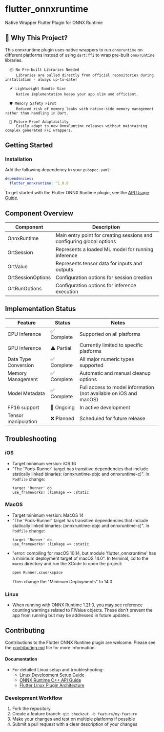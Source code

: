 # flutter_onnxruntime

Native Wrapper Flutter Plugin for ONNX Runtime

## 🌟 Why This Project?

This onnxruntime plugin uses native wrappers to run `onnxruntime` on different platforms instead of using `dart:ffi` to wrap pre-built `onnxruntime` libraries.

      📦 No Pre-built Libraries Needed
         Libraries are pulled directly from official repositories during installation - always up-to-date!
   
      🪶 Lightweight Bundle Size
         Native implementation keeps your app slim and efficient.
   
      🛡️ Memory Safety First
         Reduced risk of memory leaks with native-side memory management rather than handling in Dart.
   
      🔄 Future-Proof Adaptability
         Easily adapt to new OnnxRuntime releases without maintaining complex generated FFI wrappers.

## Getting Started

### Installation

Add the following dependency to your `pubspec.yaml`:

```yaml
dependencies:
  flutter_onnxruntime: ^1.0.0
```

To get started with the Flutter ONNX Runtime plugin, see the [API Usage Guide](docs/api_usage.md).

## Component Overview

| Component | Description |
|-----------|-------------|
| OnnxRuntime | Main entry point for creating sessions and configuring global options |
| OrtSession | Represents a loaded ML model for running inference |
| OrtValue | Represents tensor data for inputs and outputs |
| OrtSessionOptions | Configuration options for session creation |
| OrtRunOptions | Configuration options for inference execution |

## Implementation Status

| Feature | Status | Notes |
|---------|--------|-------|
| CPU Inference | ✅ Complete | Supported on all platforms |
| GPU Inference | ⚠️ Partial | Currently limited to specific platforms |
| Data Type Conversion | ✅ Complete | All major numeric types supported |
| Memory Management | ✅ Complete | Automatic and manual cleanup options |
| Model Metadata | ✅ Complete | Full access to model information (not available on iOS and macOS) |
| FP16 support | 🚧 Ongoing | In active development |
| Tensor manipulation | ❌ Planned | Scheduled for future release |


## Troubleshooting

### iOS
* Target minimum version: iOS 16
* "The 'Pods-Runner' target has transitive dependencies that include statically linked binaries: (onnxruntime-objc and onnxruntime-c)". In `Podfile` change:
    ```
    target 'Runner' do
    use_frameworks! :linkage => :static
    ```

### MacOS
* Target minimum version: MacOS 14
* "The 'Pods-Runner' target has transitive dependencies that include statically linked binaries: (onnxruntime-objc and onnxruntime-c)". In `Podfile` change:
    ```
    target 'Runner' do
    use_frameworks! :linkage => :static
    ```
* "error: compiling for macOS 10.14, but module 'flutter_onnxruntime' has a minimum deployment target of macOS 14.0". In terminal, cd to the `macos` directory and run the XCode to open the project:
    ```
    open Runner.xcworkspace
    ```
    Then change the "Minimum Deployments" to 14.0.

### Linux
* When running with ONNX Runtime 1.21.0, you may see reference counting warnings related to FlValue objects. These don't prevent the app from running but may be addressed in future updates.

## Contributing
Contributions to the Flutter ONNX Runtime plugin are welcome. Please see the [contributing.md](docs/contributing.md) file for more information.

#### Documentation
* For detailed Linux setup and troubleshooting:
   - [Linux Development Setup Guide](docs/linux/LINUX_SETUP.md)
   - [ONNX Runtime C++ API Guide](docs/linux/ONNX_RUNTIME_API.md)
   - [Flutter Linux Plugin Architecture](docs/linux/FLUTTER_LINUX_PLUGINS.md)

### Development Workflow
1. Fork the repository
2. Create a feature branch: `git checkout -b feature/my-feature`
3. Make your changes and test on multiple platforms if possible
4. Submit a pull request with a clear description of your changes
